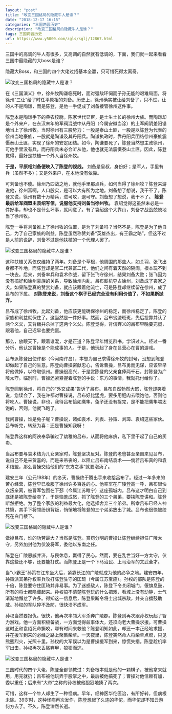 ```yaml
---
layout: "post"
title: "改变三国格局的隐藏牛人是谁？"
date: "2018-12-17 16:15"
categories: "三国两晋历史"
description: "改变三国格局的隐藏牛人是谁？"
tags: 三国两晋历史
url: https://www.y5000.com/zgls/sglj/12867.html
---
```






三国中的高调的牛人有很多，又高调的自然就有低调的，下面，我们就一起来看看三国中最隐藏的大boss是谁？

隐藏大Boss，和三国的四个大佬过招基本全赢，只可惜死得太离奇。

![改变三国格局的隐藏牛人是谁？](/uploads/allimg/170209/6-1F209134TI36.JPG)

在《三国演义》中，徐州牧陶谦临死时，面对强敌环伺而子孙无能的艰难局面，将徐州“三让”给了时任平原相的刘备。历史上，徐州确实被让给刘备了，只不过，让的人不是陶谦，而是陈登，是他一手促成了刘备接管徐州这件事。

陈登本是陶谦手下的典农校尉。陈家世代显宦，是土生土长的徐州大族。而陶谦却是个外来户，在东汉末年的军阀混战中从丹阳（今属安徽当涂）的土军阀阴差阳错地当上了徐州牧。当时徐州有三股势力：一股是泰山土匪，一股是以陈登为代表的徐州当地豪族，一股就是陶谦及其丹阳兵。陶谦执政时，靠丹阳兵团结徐州豪族震慑泰山土匪，实现了徐州的安定团结。如今，陶谦要死了，陈登当然想主政徐州，可他手里没有兵，而丹阳兵未必会听从他，他也就无法震慑泰山土匪。因此，陈登觉得，最好是扶植一个外人当徐州牧。

**于是，平原相刘备便映入了陈登的视线。** 刘备是皇叔，身份好；是军人，手里有兵（虽然不多）；又是外来户，在本地没有依靠。

可刘备也不傻。徐州乃四战之地，就他手里那点兵，如何当得了徐州牧？陈登来游说他，徐州富啊，人口殷实，是可以大有所为之地。刘备想了想说，我干不了。陈登又说，徐州有数十万精兵，进可攻，退可守。刘备想了想说，我干不了。
**陈登最后给军阀盟主袁绍写信，说服他支持刘备当徐州牧。**
袁绍觉得这虽然未必是一件好事，却也不是什么坏事，就同意了。有了袁绍这个大靠山，刘备才战战兢兢地当了徐州牧。

陈登一手将刘备推上了徐州牧的位置，是为了刘备吗？当然不是，陈登是为了他自己，为了自己家族的利益。陈登虽然称赞刘备“英雄杰出，有王霸之略”，但这不过是人前的说辞，刘备不过是他扶植的一个代理人罢了。

![改变三国格局的隐藏牛人是谁？](/uploads/allimg/170209/6-1F209134930S9.JPG)

这种扶植关系仅仅维持了两年。刘备是个草根，他周围的那些人，如关羽、张飞出身都不咋地，而陈登却是官二代兼富二代，他们之间有着天然的隔阂，根本玩不到一块去。后来，刘备率兵和袁术作战，留下张飞守徐州，结果刘备大败；张飞因为没有搞好和徐州豪族的关系，导致徐州内乱，吕布趁机夺占徐州，刘备成了丧家之犬。如果陈登真的赞赏刘备，就应该跟着他流亡，可是陈登却继续留在徐州，成了吕布的下属。
**对陈登来说，刘备这个棋子已经完全没有利用价值了，不如果断抛弃。**

吕布成了徐州牧，比起刘备，他应该更能确保徐州的稳定，而徐州稳定了，陈登的家族和利益就保住了。这当然是一件好事。然而，吕布劣迹斑斑，先后投靠并认了两个义父，又背叛并杀掉了这两个义父。陈登觉得，背信弃义的吕布早晚要完蛋，跟着他，自己迟早也要完蛋。

那么，放眼天下，跟着谁混，才是正道？陈登早年博览群书，学识过人。经过一番分析，他认定曹操是个能成事的人。于是，他玩起了身在吕营心在曹的游戏。

吕布派陈登出使许都（今河南许昌），本想为自己求得徐州牧的封号，没想到陈登却做起了自己的生意。陈登向曹操密献忠心，告诉曹操，吕布勇而无谋，应该早早将他做掉，以夺取徐州。曹操很高兴，于是赏陈登的父亲食俸两千石，封陈登为广陵太守。临别时，曹操还紧紧握着陈登的手说：东方的事情，我就托付给你了。

陈登回到徐州，将自己的“外交成果”告诉了吕布。吕布自然勃然大怒，陈登却笑着说，您误会了，我在许都对曹操说，吕布好比猛虎，要多用肥肉去喂饱他，否则他将吃人。曹操说，非也，我待吕布恰如鹰隼，兔子还没有捉完，是不能把鹰隼喂太饱的，否则，他就飞跑了。

我问曹操，谁是兔子呢？曹操说，诸如袁术、刘表、孙策、刘璋、袁绍这些家伙。吕布听完，转怒为喜：还是曹操知我呀！

陈登靠这样的阿谀奉承骗过了幼稚的吕布，从而将他麻痹，私下里干起了自己的买卖。

当吕布要与袁术结为儿女亲家时，陈登坚决反对。陈登的老爸甚至亲自来见吕布，说自己不是来贺喜的，而是来吊丧的，以阻止吕布南结袁术——倘若吕布真的和袁术结盟，那么曹操交给他们的“东方之事”就要泡汤了。

建安三年（公元198年）的冬天，曹操终于腾出手来收拾吕布了。经过一年多来的苦心经营，陈登早已收服了徐州许多百姓的心。他率军在广陵登高一呼，吕布很快众叛亲离，被曹军包围在下邳（今属江苏睢宁）这座孤城内。吕布这才明白自己到底还是被陈登给卖了，于是恼羞成怒，抓了陈登的三个弟弟，要挟陈登讲和。陈登断然拒绝。为了整个家族的利益最大化，他选择舍弃三个弟弟。所幸吕布已经人神共愤，其手下将领纷纷背叛，悄悄地将陈登的三个弟弟放出了城。吕布也很快被绞死在白门楼下。

![改变三国格局的隐藏牛人是谁？](/uploads/allimg/170209/6-1F209135022O8.JPG)

做掉吕布，谁的功劳最大？当然是陈登。赏罚分明的曹操让陈登继续担任广陵太守，另外加封他为伏波将军，委他以东南之任。

陈登在广陵恩威并济，与民休息，赢得了民心。然而，要在乱世当好一方太守，仅靠这些还不够，还要能打仗。而陈登正是一个下马治民、上马治军的文武全才。

当“小霸王”孙策在江东坐大后，紧靠长江的广陵就成为他的必争之地。建安四年，孙策派其弟孙权率兵攻打陈登驻守的匡琦（今属江苏宝应）。孙权的部队是陈登的十倍，陈登要守住匡琦并非易事。为了迷惑敌人，陈登下令关闭城门，偃旗息鼓，所有的将士都隐藏起来。孙权搞不清楚陈登玩的什么把戏，看城上没有动静，士气渐渐地懈怠了许多。得知这一信息后，陈登果断令将士出城杀敌，并亲自擂鼓助威。孙权的军队猝不及防，很快溃不成军。

孙权当然要报仇。很快，他再次率领大军杀奔广陵郡。陈登则再次跟孙权玩起了智力游戏。他一方面积极备战，一方面觉得兹事体大，还须向老大曹操求援。可曹操这时正和袁绍死命撕咬，哪有时间来救他？陈登明知如此，却还一本正经地求援，并在援军到来的必经之路上聚集柴草。一天夜里，陈登突然命人将柴草点燃，只见熊熊烈火，光照十里。孙权的大军误以为是曹操援军到来，惊慌失措。陈登趁机率军出击，孙权再次丢盔弃甲，狼狈而逃。

![改变三国格局的隐藏牛人是谁？](/uploads/allimg/170209/6-1F209135106261.JPG)

三国时代的四个大佬，陈登全都领教过：刘备根本就是他的一颗棋子，被他拿来就用，用完就扔；吕布被他玩弄于股掌之中，最后被他搞死了；曹操对他信赖有加，委以重任；后来有“大帝”之称的孙权被他狠狠地揍了两次。

可惜，这样一个牛人却生了一种怪病。早年，经神医华佗医治，有所好转，但病根未除。39岁时，这种怪病再次发作，陈登想起了久违的华佗，而华佗却不知云游何方去了。不久，陈登溘然长逝。
